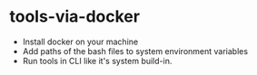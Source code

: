 # tools-via-docker  
- Install docker on your machine
- Add paths of the bash files to system environment variables
- Run tools in CLI like it's system build-in.

